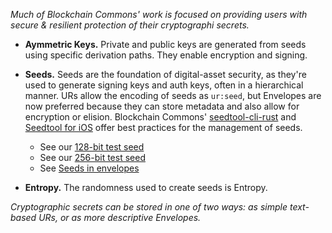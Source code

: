 _Much of Blockchain Commons' work is focused on providing users with secure & resilient protection of their cryptographi secrets._

* **Aymmetric Keys.** Private and public keys are generated from seeds using specific derivation paths. They enable encryption and signing.
 
* **Seeds.** Seeds are the foundation of digital-asset security, as they're used to generate signing keys and auth keys, often in a hierarchical manner. URs allow the encoding of seeds as `ur:seed`, but Envelopes are now preferred because they can store metadata and also allow for encryption or elision. Blockchain Commons' [seedtool-cli-rust](https://github.com/BlockchainCommons/seedtool-cli-rust) and [Seedtool for iOS](https://github.com/BlockchainCommons/GordianSeedTool-iOS) offer best practices for the management of seeds.
    * See our [128-bit test seed](/seed-128/)
    * See our [256-bit test seed](/seed-256/)
    * See [Seeds in envelopes](/envelope/seed/)

* **Entropy.** The randomness used to create seeds is Entropy.

_Cryptographic secrets can be stored in one of two ways: as simple text-based URs, or as more descriptive Envelopes._
